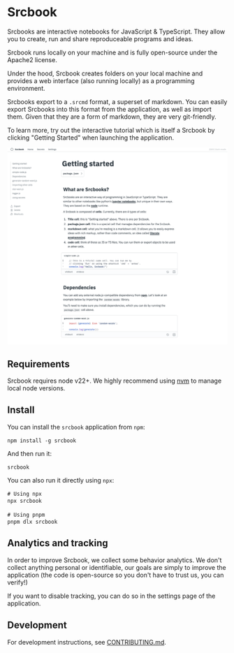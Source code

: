 # Srcbook

Srcbooks are interactive notebooks for JavaScript & TypeScript. They allow you to create, run and share reproduceable programs and ideas.

Srcbook runs locally on your machine and is fully open-source under the Apache2 license.

Under the hood, Srcbook creates folders on your local machine and provides a web interface (also running locally) as a programming environment.

Srcbooks export to a `.srcmd` format, a superset of markdown. You can easily export Srcbooks into this format from the application, as well as import them. Given that they are a form of markdown, they are very git-friendly.

To learn more, try out the interactive tutorial which is itself a Srcbook by clicking "Getting Started" when launching the application.

![the getting started srcbook](./assets/getting-started-srcbook.png)

## Requirements

Srcbook requires node v22+. We highly recommend using [nvm](https://github.com/nvm-sh/nvm) to manage local node versions.

## Install

You can install the `srcbook` application from `npm`:

```
npm install -g srcbook
```

And then run it:

```
srcbook
```

You can also run it directly using `npx`:

```
# Using npx
npx srcbook

# Using pnpm
pnpm dlx srcbook
```

## Analytics and tracking

In order to improve Srcbook, we collect some behavior analytics. We don't collect anything personal or identifiable, our goals are simply to improve the application (the code is open-source so you don't have to trust us, you can verify!)

If you want to disable tracking, you can do so in the settings page of the application.

## Development

For development instructions, see [CONTRIBUTING.md](./CONTRIBUTING.md).
